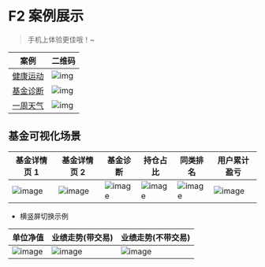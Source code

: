 # F2 案例展示

> 手机上体验更佳哦！~

|    案例       | 二维码 |
| ------------ | --- |
| [健康运动](https://antvis.github.io/awesome-f2-charts/steps.html)   | ![img](https://gw.alipayobjects.com/zos/rmsportal/NEtGfSrLfxknPEsqzyRs.png) |
| [基金诊断](https://antvis.github.io/awesome-f2-charts/fund.html)    | ![img](https://gw.alipayobjects.com/zos/rmsportal/cQPUOkEoGHQFrnwKYGoS.png) |
| [一周天气](https://antvis.github.io/awesome-f2-charts/weather.html)    | ![img](https://gw.alipayobjects.com/zos/rmsportal/RPmzovPEloAfVGyKxqEm.png) |


## 基金可视化场景


| 基金详情页 1 | 基金详情页 2 | 基金诊断 | 持仓占比 | 同类排名 | 用户累计盈亏 |
| -------- | -------- | -------- | -------- | -------- | -------- |
| ![image](https://gw.alipayobjects.com/zos/rmsportal/MDbdOFNxQGSKpfoaYKhv.png)     |   ![image](https://gw.alipayobjects.com/zos/rmsportal/HnLTnTnXTHjLexUQBmZs.png)   |  ![image](https://gw.alipayobjects.com/zos/rmsportal/cPTOLnCKZARssqtCTHCb.png)    |   ![image](https://gw.alipayobjects.com/zos/rmsportal/GhUijnujsaIGLuFQxbDP.png)   |   ![image](https://gw.alipayobjects.com/zos/rmsportal/KcfRSUtSggDLLVADsRep.png)   |   ![image](https://gw.alipayobjects.com/zos/rmsportal/aBMtvsEMPYnJIGGveWvX.png)   |

* 横竖屏切换示例

| 单位净值 | 业绩走势(带交易)  | 业绩走势(不带交易) |
| -------- | -------- | -------- |
|  ![image](https://gw.alipayobjects.com/zos/rmsportal/aHeudkOyoayXONmUMSqu.png)    | ![image](https://gw.alipayobjects.com/zos/rmsportal/HvSgiOsxDoxhrGdxcgyR.png)   |   ![image](https://gw.alipayobjects.com/zos/rmsportal/jIOSdLKojXqzCeCqHcPQ.png)   |
